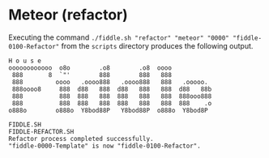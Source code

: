 Meteor (refactor)
======

Executing the command `./fiddle.sh "refactor" "meteor" "0000" "fiddle-0100-Refactor"` from the `scripts` directory produces
the following output.

    H o u s e
    oooooooooooo  o8o        .o8        .o8  oooo
     888       8  `"'        888        888   888
     888         oooo   .oooo888   .oooo888   888   .ooooo.
     888oooo8     888  d88   888  d88   888   888  d88   88b
     888          888  888   888  888   888   888  888ooo888
     888          888  888   888  888   888   888  888    .o
    o888o        o888o  Y8bod88P   Y8bod88P  o888o  Y8bod8P
    
    FIDDLE.SH
    FIDDLE-REFACTOR.SH
    Refactor process completed successfully.
    "fiddle-0000-Template" is now "fiddle-0100-Refactor".
      




